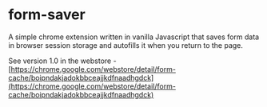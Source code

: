 # form-saver

A simple chrome extension written in vanilla Javascript that saves form data in browser session storage and autofills it when you return to the page. 

See version 1.0 in the webstore - [https://chrome.google.com/webstore/detail/form-cache/boipndakjadokbbceajjkdfnaadhgdck](https://chrome.google.com/webstore/detail/form-cache/boipndakjadokbbceajjkdfnaadhgdck)
